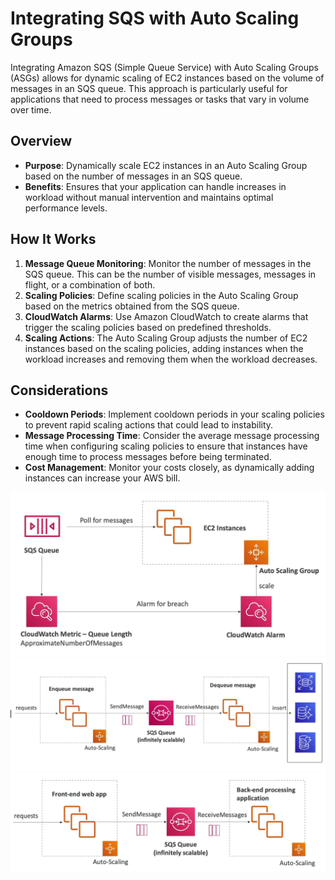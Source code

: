 # Integrating SQS with Auto Scaling Groups

Integrating Amazon SQS (Simple Queue Service) with Auto Scaling Groups (ASGs) allows for dynamic scaling of EC2 instances based on the volume of messages in an SQS queue. This approach is particularly useful for applications that need to process messages or tasks that vary in volume over time.

## Overview

- **Purpose**: Dynamically scale EC2 instances in an Auto Scaling Group based on the number of messages in an SQS queue.
- **Benefits**: Ensures that your application can handle increases in workload without manual intervention and maintains optimal performance levels.

## How It Works

1. **Message Queue Monitoring**: Monitor the number of messages in the SQS queue. This can be the number of visible messages, messages in flight, or a combination of both.
2. **Scaling Policies**: Define scaling policies in the Auto Scaling Group based on the metrics obtained from the SQS queue.
3. **CloudWatch Alarms**: Use Amazon CloudWatch to create alarms that trigger the scaling policies based on predefined thresholds.
4. **Scaling Actions**: The Auto Scaling Group adjusts the number of EC2 instances based on the scaling policies, adding instances when the workload increases and removing them when the workload decreases.

## Considerations

- **Cooldown Periods**: Implement cooldown periods in your scaling policies to prevent rapid scaling actions that could lead to instability.
- **Message Processing Time**: Consider the average message processing time when configuring scaling policies to ensure that instances have enough time to process messages before being terminated.
- **Cost Management**: Monitor your costs closely, as dynamically adding instances can increase your AWS bill.

![Integrating SQS with Auto Scaling Groups](../../z_resources/images/sqs/sqs-asg.png)
![Integrating SQS with Auto Scaling Groups](../../z_resources/images/sqs/sqs-asg-2.png)
![Integrating SQS with Auto Scaling Groups](../../z_resources/images/sqs/sqs-asg-3.png)